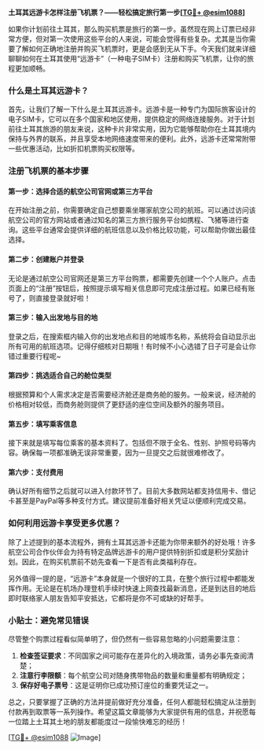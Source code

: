 **土耳其远游卡怎样注册飞机票？——轻松搞定旅行第一步[[TG💪+ @esim1088](https://t.me/s/esim1088)]**

如果你计划前往土耳其，那么购买机票是旅行的第一步。虽然现在网上订票已经非常方便，但对第一次使用这些平台的人来说，可能会觉得有些复杂。尤其是当你需要了解如何正确地注册并购买飞机票时，更是会感到无从下手。今天我们就来详细聊聊如何在土耳其使用“远游卡”（一种电子SIM卡）注册和购买飞机票，让你的旅程更加顺畅。

### 什么是土耳其远游卡？

首先，让我们了解一下什么是土耳其远游卡。远游卡是一种专门为国际旅客设计的电子SIM卡，它可以在多个国家和地区使用，提供稳定的网络连接服务。对于计划前往土耳其旅游的朋友来说，这种卡片非常实用，因为它能够帮助你在土耳其境内保持与外界的联系，并且享受本地网络速度带来的便利。此外，远游卡还常常附带一些优惠活动，比如折扣机票购买权限等。

### 注册飞机票的基本步骤

#### 第一步：选择合适的航空公司官网或第三方平台
在开始注册之前，你需要确定自己想要乘坐哪家航空公司的航班。可以通过访问该航空公司的官方网站或者通过知名的第三方旅行服务平台如携程、飞猪等进行查询。这些平台通常会提供详细的航班信息以及价格比较功能，可以帮助你做出最佳选择。

#### 第二步：创建账户并登录
无论是通过航空公司官网还是第三方平台购票，都需要先创建一个个人账户。点击页面上的“注册”按钮后，按照提示填写相关信息即可完成注册过程。如果已经有账号了，则直接登录就好啦！

#### 第三步：输入出发地与目的地
登录之后，在搜索框内输入你的出发地点和目的地城市名称，系统将会自动显示出所有可用的航班选项。记得仔细核对日期哦！有时候不小心选错了日子可是会让你错过重要行程呢~

#### 第四步：挑选适合自己的舱位类型
根据预算和个人需求决定是否需要经济舱还是商务舱的服务。一般来说，经济舱的价格相对较低，而商务舱则提供了更舒适的座位空间及额外的服务项目。

#### 第五步：填写乘客信息
接下来就是填写每位乘客的基本资料了。包括但不限于全名、性别、护照号码等内容。确保每一项都准确无误非常重要，因为一旦提交之后就很难修改了。

#### 第六步：支付费用
确认好所有细节之后就可以进入付款环节了。目前大多数网站都支持信用卡、借记卡甚至是PayPal等多种支付方式。建议提前准备好相关凭证以便顺利完成交易。

### 如何利用远游卡享受更多优惠？

除了上述提到的基本流程外，拥有土耳其远游卡还能为你带来额外的好处哦！许多航空公司合作伙伴会为持有特定品牌远游卡的用户提供特别折扣或是积分奖励计划。因此，在购买机票前不妨先查看一下是否有此类福利存在。

另外值得一提的是，“远游卡”本身就是一个很好的工具，在整个旅行过程中都能发挥作用。无论是在机场办理登机手续时快速上网查找最新消息，还是到达目的地后即时联络家人朋友告知平安抵达，它都将是你不可或缺的好帮手。

### 小贴士：避免常见错误

尽管整个购票过程看似简单明了，但仍然有一些容易忽略的小问题需要注意：

1. **检查签证要求**：不同国家之间可能存在差异化的入境政策，请务必事先查阅清楚；
2. **注意行李限额**：每个航空公司对随身携带物品的数量和重量都有明确规定；
3. **保存好电子票号**：这是证明你已成功预订座位的重要凭证之一。

总之，只要掌握了正确的方法并提前做好充分准备，任何人都能轻松搞定从注册到付款再到取票等一系列操作。希望这篇文章能够为大家提供有用的信息，并祝愿每一位踏上土耳其土地的朋友都能度过一段愉快难忘的经历！

[[TG💪+ @esim1088](https://t.me/s/esim1088) ![Image](https://i.postimg.cc/4NQfJmqS/Snipaste-2025-05-13-00-14-12.png)]